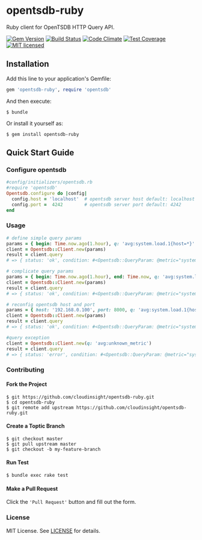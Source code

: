 # opentsdb-ruby

Ruby client for OpenTSDB HTTP Query API. 

[![Gem Version](http://img.shields.io/gem/v/opentsdb-ruby.svg)](https://rubygems.org/gems/opentsdb-ruby) [![Build Status](https://travis-ci.org/cloudinsight/opentsdb-ruby.png)](https://travis-ci.org/cloudinsight/opentsdb-ruby) [![Code Climate](https://codeclimate.com/github/cloudinsight/opentsdb-ruby/badges/gpa.svg)](https://codeclimate.com/github/cloudinsight/opentsdb-ruby) [![Test Coverage](https://codeclimate.com/github/cloudinsight/opentsdb-ruby/badges/coverage.svg)](https://codeclimate.com/github/cloudinsight/opentsdb-ruby/coverage)
[![MIT licensed](https://img.shields.io/badge/license-MIT-blue.svg)](./LICENSE.md)

## Installation

Add this line to your application's Gemfile:

```ruby
gem 'opentsdb-ruby', require 'opentsdb'
```

And then execute:

```shell
$ bundle
```

Or install it yourself as:

```shell
$ gem install opentsdb-ruby
```


## Quick Start Guide

### Configure opentsdb

```ruby
#config/initializers/opentsdb.rb
#require 'opentsdb'
Opentsdb.configure do |config|
  config.host = 'localhost'  # opentsdb server host default: localhost
  config.port =  4242        # opentsdb server port default: 4242
end
```

### Usage

```ruby
# define simple query params
params = { begin: Time.now.ago(1.hour), q: 'avg:system.load.1{host=*}' }
client = Opentsdb::Client.new(params)
result = client.query
# => { status: 'ok', condition: #<Opentsdb::QueryParam: @metric="system.load.1",..., result: '[{"metric": "system.load.1", "tags": ... "dps":[...]}]}'

# complicate query params
params = { begin: Time.now.ago(1.hour), end: Time.now, q: 'avg:system.load.1{host=server1, host=server2, tagk=tagv}by{host}', interval: 360 }
client = Opentsdb::Client.new(params)
result = client.query
# => { status: 'ok', condition: #<Opentsdb::QueryParam: @metric="system.load.1",..., result: '[{"metric": "system.load.1", "tags": ... "dps":[...]}]}'

# reconfig opentsdb host and port
params = { host: '192.168.0.100', port: 8000, q: 'avg:system.load.1{host=*}' }
client = Opentsdb::Client.new(params)
result = client.query
# => { status: 'ok', condition: #<Opentsdb::QueryParam: @metric="system.load.1",..., result: '[{"metric": "system.load.1", "tags": ... "dps":[...]}]}'

#query exception
client = Opentsdb::Client.new(q: 'avg:unknown_metric')
result = client.query
# => { status: 'error', condition: #<Opentsdb::QueryParam: @metric="system.load.1",..., result: '{"error":{"code":400,"message":"No such name for 'metrics'...}}'
```

### Contributing
  
#### Fork the Project
  
```shell
$ git https://github.com/cloudinsight/opentsdb-ruby.git
$ cd opentsdb-ruby
$ git remote add upstream https://github.com/cloudinsight/opentsdb-ruby.git  
```
#### Create a Toptic Branch

```shell
$ git checkout master
$ git pull upstream master
$ git checkout -b my-feature-branch
```

#### Run Test 

```shell
$ bundle exec rake test
```

#### Make a Pull Request

Click the `'Pull Request'` button and fill out the form.

### License

MIT License. See [LICENSE](https://github.com/cloudinsight/opentsdb-ruby/blob/master/LICENSE.md) for details.


